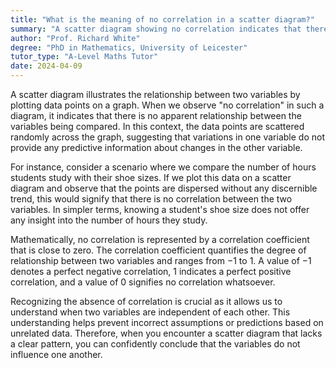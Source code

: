 ```yaml
---
title: "What is the meaning of no correlation in a scatter diagram?"
summary: "A scatter diagram showing no correlation indicates that there is no observable relationship between the two variables being analyzed."
author: "Prof. Richard White"
degree: "PhD in Mathematics, University of Leicester"
tutor_type: "A-Level Maths Tutor"
date: 2024-04-09
---
```


A scatter diagram illustrates the relationship between two variables by plotting data points on a graph. When we observe "no correlation" in such a diagram, it indicates that there is no apparent relationship between the variables being compared. In this context, the data points are scattered randomly across the graph, suggesting that variations in one variable do not provide any predictive information about changes in the other variable.

For instance, consider a scenario where we compare the number of hours students study with their shoe sizes. If we plot this data on a scatter diagram and observe that the points are dispersed without any discernible trend, this would signify that there is no correlation between the two variables. In simpler terms, knowing a student's shoe size does not offer any insight into the number of hours they study.

Mathematically, no correlation is represented by a correlation coefficient that is close to zero. The correlation coefficient quantifies the degree of relationship between two variables and ranges from $-1$ to $1$. A value of $-1$ denotes a perfect negative correlation, $1$ indicates a perfect positive correlation, and a value of $0$ signifies no correlation whatsoever.

Recognizing the absence of correlation is crucial as it allows us to understand when two variables are independent of each other. This understanding helps prevent incorrect assumptions or predictions based on unrelated data. Therefore, when you encounter a scatter diagram that lacks a clear pattern, you can confidently conclude that the variables do not influence one another.
    